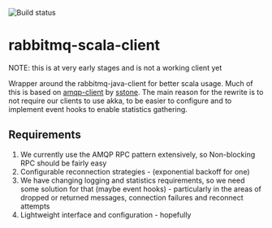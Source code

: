 ![Build status](https://travis-ci.org/relayr/rabbitmq-scala-client.svg?branch=master)

# rabbitmq-scala-client

NOTE: this is at very early stages and is not a working client yet

Wrapper around the rabbitmq-java-client for better scala usage. Much of this is based on 
[amqp-client](https://github.com/sstone/amqp-client) by [sstone](https://github.com/sstone). 
The main reason for the rewrite is to not require our clients to use akka, to be easier to configure and to implement 
event hooks to enable statistics gathering.


## Requirements

1. We currently use the AMQP RPC pattern extensively, so Non-blocking RPC should be fairly easy
2. Configurable reconnection strategies - (exponential backoff for one)
3. We have changing logging and statistics requirements, so we need some solution for that (maybe event hooks) - particularly in the areas of dropped or returned messages, connection failures and reconnect attempts
4. Lightweight interface and configuration - hopefully
